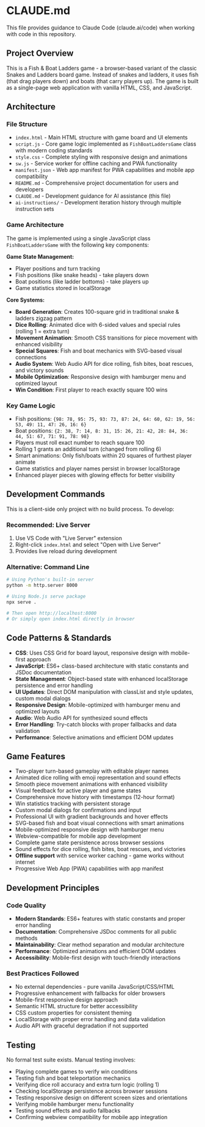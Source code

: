 # CLAUDE.md

This file provides guidance to Claude Code (claude.ai/code) when working with code in this repository.

## Project Overview

This is a Fish & Boat Ladders game - a browser-based variant of the classic Snakes and Ladders board game. Instead of snakes and ladders, it uses fish (that drag players down) and boats (that carry players up). The game is built as a single-page web application with vanilla HTML, CSS, and JavaScript.

## Architecture

### File Structure
- `index.html` - Main HTML structure with game board and UI elements
- `script.js` - Core game logic implemented as `FishBoatLaddersGame` class with modern coding standards
- `style.css` - Complete styling with responsive design and animations
- `sw.js` - Service worker for offline caching and PWA functionality
- `manifest.json` - Web app manifest for PWA capabilities and mobile app compatibility
- `README.md` - Comprehensive project documentation for users and developers
- `CLAUDE.md` - Development guidance for AI assistance (this file)
- `ai-instructions/` - Development iteration history through multiple instruction sets

### Game Architecture
The game is implemented using a single JavaScript class `FishBoatLaddersGame` with the following key components:

**Game State Management:**
- Player positions and turn tracking
- Fish positions (like snake heads) - take players down
- Boat positions (like ladder bottoms) - take players up
- Game statistics stored in localStorage

**Core Systems:**
- **Board Generation**: Creates 100-square grid in traditional snake & ladders zigzag pattern
- **Dice Rolling**: Animated dice with 6-sided values and special rules (rolling 1 = extra turn)
- **Movement Animation**: Smooth CSS transitions for piece movement with enhanced visibility
- **Special Squares**: Fish and boat mechanics with SVG-based visual connections
- **Audio System**: Web Audio API for dice rolling, fish bites, boat rescues, and victory sounds
- **Mobile Optimization**: Responsive design with hamburger menu and optimized layout
- **Win Condition**: First player to reach exactly square 100 wins

### Key Game Logic
- Fish positions: `{98: 78, 95: 75, 93: 73, 87: 24, 64: 60, 62: 19, 56: 53, 49: 11, 47: 26, 16: 6}`
- Boat positions: `{2: 38, 7: 14, 8: 31, 15: 26, 21: 42, 28: 84, 36: 44, 51: 67, 71: 91, 78: 98}`
- Players must roll exact number to reach square 100
- Rolling 1 grants an additional turn (changed from rolling 6)
- Smart animations: Only fish/boats within 20 squares of furthest player animate
- Game statistics and player names persist in browser localStorage
- Enhanced player pieces with glowing effects for better visibility

## Development Commands

This is a client-side only project with no build process. To develop:

### Recommended: Live Server
1. Use VS Code with "Live Server" extension
2. Right-click `index.html` and select "Open with Live Server"
3. Provides live reload during development

### Alternative: Command Line
```bash
# Using Python's built-in server
python -m http.server 8000

# Using Node.js serve package
npx serve .

# Then open http://localhost:8000
# Or simply open index.html directly in browser
```

## Code Patterns & Standards

- **CSS**: Uses CSS Grid for board layout, responsive design with mobile-first approach
- **JavaScript**: ES6+ class-based architecture with static constants and JSDoc documentation
- **State Management**: Object-based state with enhanced localStorage persistence and error handling
- **UI Updates**: Direct DOM manipulation with classList and style updates, custom modal dialogs
- **Responsive Design**: Mobile-optimized with hamburger menu and optimized layouts
- **Audio**: Web Audio API for synthesized sound effects
- **Error Handling**: Try-catch blocks with proper fallbacks and data validation
- **Performance**: Selective animations and efficient DOM updates

## Game Features

- Two-player turn-based gameplay with editable player names
- Animated dice rolling with emoji representation and sound effects
- Smooth piece movement animations with enhanced visibility
- Visual feedback for active player and game states
- Comprehensive move history with timestamps (12-hour format)
- Win statistics tracking with persistent storage
- Custom modal dialogs for confirmations and input
- Professional UI with gradient backgrounds and hover effects
- SVG-based fish and boat visual connections with smart animations
- Mobile-optimized responsive design with hamburger menu
- Webview-compatible for mobile app development
- Complete game state persistence across browser sessions
- Sound effects for dice rolling, fish bites, boat rescues, and victories
- **Offline support** with service worker caching - game works without internet
- Progressive Web App (PWA) capabilities with app manifest

## Development Principles

### Code Quality
- **Modern Standards**: ES6+ features with static constants and proper error handling
- **Documentation**: Comprehensive JSDoc comments for all public methods
- **Maintainability**: Clear method separation and modular architecture
- **Performance**: Optimized animations and efficient DOM updates
- **Accessibility**: Mobile-first design with touch-friendly interactions

### Best Practices Followed
- No external dependencies - pure vanilla JavaScript/CSS/HTML
- Progressive enhancement with fallbacks for older browsers
- Mobile-first responsive design approach
- Semantic HTML structure for better accessibility
- CSS custom properties for consistent theming
- LocalStorage with proper error handling and data validation
- Audio API with graceful degradation if not supported

## Testing

No formal test suite exists. Manual testing involves:
- Playing complete games to verify win conditions
- Testing fish and boat teleportation mechanics
- Verifying dice roll accuracy and extra turn logic (rolling 1)
- Checking localStorage persistence across browser sessions
- Testing responsive design on different screen sizes and orientations
- Verifying mobile hamburger menu functionality
- Testing sound effects and audio fallbacks
- Confirming webview compatibility for mobile app integration
